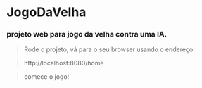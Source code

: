 # JogoDaVelha

### projeto web para jogo da velha contra uma IA.

>Rode o projeto, vá para o seu browser usando o endereço:

>http://localhost:8080/home

>comece o jogo!
